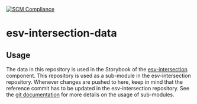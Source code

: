 [![SCM Compliance](https://scm-compliance-api.radix.equinor.com/repos/equinor/esv-intersection-data/badge)](https://scm-compliance-api.radix.equinor.com/repos/equinor/esv-intersection-data/badge)

# esv-intersection-data

## Usage
The data in this repository is used in the Storybook of the [esv-intersection](https://github.com/equinor/esv-intersection) component.
This repository is used as a sub-module in the esv-intersection repository. Whenever changes are pushed to here, keep in mind that the reference commit has to be updated in the esv-intersection repository.
See the [git documentation](https://git-scm.com/book/en/v2/Git-Tools-Submodules) for more details on the usage of sub-modules. 

